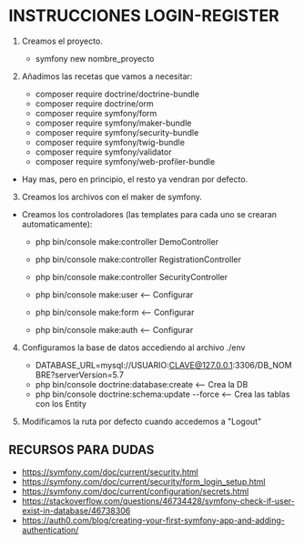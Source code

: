 # INSTRUCCIONES LOGIN-REGISTER

1. Creamos el proyecto.
    - symfony new nombre_proyecto

2. Añadimos las recetas que vamos a necesitar:
    - composer require doctrine/doctrine-bundle
    - composer require doctrine/orm
    - composer require symfony/form
    - composer require symfony/maker-bundle
    - composer require symfony/security-bundle
    - composer require symfony/twig-bundle
    - composer require symfony/validator
    - composer require symfony/web-profiler-bundle
- Hay mas, pero en principio, el resto ya vendran por defecto.

3. Creamos los archivos con el maker de symfony.
- Creamos los controladores (las templates para cada uno se crearan automaticamente):
    - php bin/console make:controller DemoController
    - php bin/console make:controller RegistrationController
    - php bin/console make:controller SecurityController

    - php bin/console make:user <-- Configurar
    - php bin/console make:form <-- Configurar
    - php bin/console make:auth <-- Configurar

4. Configuramos la base de datos accediendo al archivo ./env
    - DATABASE_URL=mysql://USUARIO:CLAVE@127.0.0.1:3306/DB_NOMBRE?serverVersion=5.7
    - php bin/console doctrine:database:create <-- Crea la DB
    - php bin/console doctrine:schema:update --force <-- Crea las tablas con los Entity



4. Modificamos la ruta por defecto cuando accedemos a "Logout"
    


## RECURSOS PARA DUDAS
- https://symfony.com/doc/current/security.html
- https://symfony.com/doc/current/security/form_login_setup.html
- https://symfony.com/doc/current/configuration/secrets.html
- https://stackoverflow.com/questions/46734428/symfony-check-if-user-exist-in-database/46738306
- https://auth0.com/blog/creating-your-first-symfony-app-and-adding-authentication/